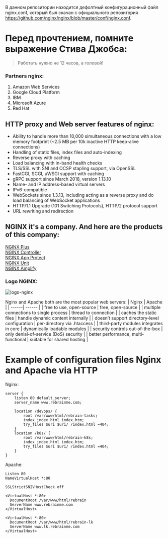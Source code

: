 В данном репозитории находится дефолтный конфигурационный файл nginx.conf, который был скачан с официального репозитория https://github.com/nginx/nginx/blob/master/conf/nginx.conf.

# Перед прочтением, помните выражение Стива Джобса:
> Работать нужно не 12 часов, а головой!

### Partners nginx:
1. Amazon Web Services
2. Google Cloud Platform
3. IBM
4. Microsoft Azure
5. Red Hat

## HTTP proxy and Web server features of nginx:
* Ability to handle more than 10,000 simultaneous connections with a low memory footprint (~2.5 MB per 10k inactive HTTP keep-alive connections)
* Handling of static files, index files and auto-indexing
* Reverse proxy with caching
* Load balancing with in-band health checks
* TLS/SSL with SNI and OCSP stapling support, via OpenSSL
* FastCGI, SCGI, uWSGI support with caching
* gRPC support since March 2018, version 1.13.10
* Name- and IP address-based virtual servers
* IPv6-compatible
* WebSockets since 1.3.13, including acting as a reverse proxy and do load balancing of WebSocket applications
* HTTP/1.1 Upgrade (101 Switching Protocols), HTTP/2 protocol support
* URL rewriting and redirection

## NGINX it's a company. And here are the products of this company:
[NGINX Plus](https://www.nginx.com/products/nginx) \
[NGINX Controller](https://www.nginx.com/products/nginx-controller) \
[NGINX App Protect](https://www.nginx.com/products/nginx-app-protect) \
[NGINX Unit](https://www.nginx.com/products/nginx-unit) \
[NGINX Amplify](https://www.nginx.com/products/nginx-unit)

### Logo NGINX:

![logo-nginx](https://upload.wikimedia.org/wikipedia/commons/thumb/c/c5/Nginx_logo.svg/512px-Nginx_logo.svg.png)

Nginx and Apache both are the most popular web servers:
| Nginx | Apache |
| ------| ------ |
| free to use, open-source | free, open-source |
| multiple connections to single process | thread to connection |
| caches the static files | handle dynamic content internally |
| doesn’t support directory-level configuration | per-directory via .htaccess |
| third-party modules integrates in core | dynamically loadable modules |
| security controls out-of-the-box | only denial-of-service (DoS) security |
| better performance, multi-functional | suitable for shared hosting |

# Example of configuration files Nginx and Apache via HTTP

Nginx:
```
server {
    listen 80 default_server;
    server_name www.rebrainme.com;

    location /devops/ {
        root /var/www/html/rebrain-tasks;
        index index.html index.htm;
        try_files $uri $uri/ /index.html =404;
    }
    location /k8s/ {
        root /var/www/html/rebrain-k8s;
        index index.html index.htm;
        try_files $uri $uri/ /index.html =404;
    }
}
```

Apache:
```
Listen 80
NameVirtualHost *:80

SSLStrictSNIVHostCheck off

<VirtualHost *:80>
  DocumentRoot /var/www/html/rebrain
  ServerName www.rebrainme.com
</VirtualHost>

<VirtualHost *:80>
  DocumentRoot /var/www/html/rebrain-lk
  ServerName www.lk.rebrainme.com
</VirtualHost>
```
